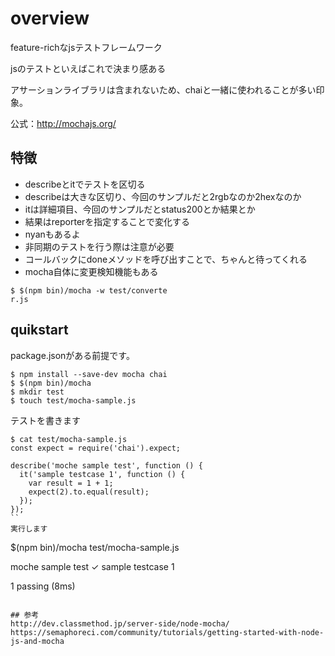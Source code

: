 # overview
feature-richなjsテストフレームワーク

jsのテストといえばこれで決まり感ある

アサーションライブラリは含まれないため、chaiと一緒に使われることが多い印象。

公式：http://mochajs.org/

## 特徴
* describeとitでテストを区切る
 * describeは大きな区切り、今回のサンプルだと2rgbなのか2hexなのか
 * itは詳細項目、今回のサンプルだとstatus200とか結果とか
* 結果はreporterを指定することで変化する
 * nyanもあるよ
* 非同期のテストを行う際は注意が必要
 * コールバックにdoneメソッドを呼び出すことで、ちゃんと待ってくれる
* mocha自体に変更検知機能もある
```
$ $(npm bin)/mocha -w test/converte
r.js
```

## quikstart
package.jsonがある前提です。
```
$ npm install --save-dev mocha chai
$ $(npm bin)/mocha
$ mkdir test
$ touch test/mocha-sample.js
```
テストを書きます
```
$ cat test/mocha-sample.js
const expect = require('chai').expect;

describe('moche sample test', function () {
  it('sample testcase 1', function () {
    var result = 1 + 1;
    expect(2).to.equal(result);
  });
});
``
実行します
```
$(npm bin)/mocha test/mocha-sample.js


  moche sample test
    ✓ sample testcase 1


  1 passing (8ms)
```

## 参考
http://dev.classmethod.jp/server-side/node-mocha/
https://semaphoreci.com/community/tutorials/getting-started-with-node-js-and-mocha